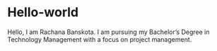 # Hello-world
Hello, I am Rachana Banskota.
I am pursuing my Bachelor’s Degree in Technology Management with a focus on project management.

